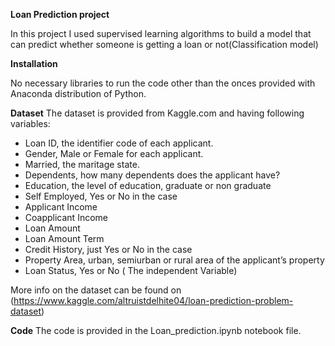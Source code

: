 **Loan Prediction project**

In this project I used supervised learning algorithms to build a model that can predict whether someone is getting a loan or not(Classification model)

**Installation**

No necessary libraries to run the code other than the onces provided with Anaconda distribution of Python.

**Dataset**
The dataset is provided from Kaggle.com and having following variables:

- Loan ID, the identifier code of each applicant.
- Gender, Male or Female for each applicant.
- Married, the maritage state.
- Dependents, how many dependents does the applicant have?
- Education, the level of education, graduate or non graduate
- Self Employed, Yes or No in the case
- Applicant Income
- Coapplicant Income
- Loan Amount
- Loan Amount Term
- Credit History, just Yes or No in the case
- Property Area, urban, semiurban or rural area of the applicant’s property
- Loan Status, Yes or No ( The independent Variable)

More info on the dataset can be found on (https://www.kaggle.com/altruistdelhite04/loan-prediction-problem-dataset)

**Code**
The code is provided in the Loan_prediction.ipynb notebook file.
